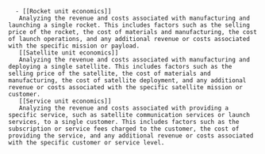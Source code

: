       - [[Rocket unit economics]]
       Analyzing the revenue and costs associated with manufacturing and launching a single rocket. This includes factors such as the selling price of the rocket, the cost of materials and manufacturing, the cost of launch operations, and any additional revenue or costs associated with the specific mission or payload.
       [[Satellite unit economics]]
       Analyzing the revenue and costs associated with manufacturing and deploying a single satellite. This includes factors such as the selling price of the satellite, the cost of materials and manufacturing, the cost of satellite deployment, and any additional revenue or costs associated with the specific satellite mission or customer.
       [[Service unit economics]]
       Analyzing the revenue and costs associated with providing a specific service, such as satellite communication services or launch services, to a single customer. This includes factors such as the subscription or service fees charged to the customer, the cost of providing the service, and any additional revenue or costs associated with the specific customer or service level.



